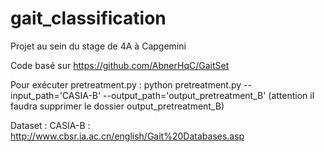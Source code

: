 # gait_classification
Projet au sein du stage de 4A à Capgemini

Code basé sur https://github.com/AbnerHqC/GaitSet 

Pour exécuter pretreatment.py : 
python pretreatment.py --input_path='CASIA-B' --output_path='output_pretreatment_B'
(attention il faudra supprimer le dossier output_pretreatment_B)

Dataset : 
CASIA-B : http://www.cbsr.ia.ac.cn/english/Gait%20Databases.asp

